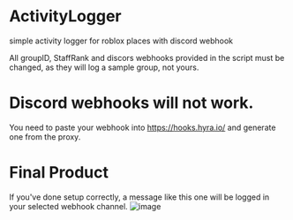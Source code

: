 # ActivityLogger
simple activity logger for roblox places with discord webhook

All groupID, StaffRank and discors webhooks provided in the script must be changed, as they will log a sample group, not yours.

# Discord webhooks will not work.
You need to paste your webhook into https://hooks.hyra.io/ and generate one from the proxy.

# Final Product
If you've done setup correctly, a message like this one will be logged in your selected webhook channel.
![image](https://github.com/SavageSzym-Productions/ActivityLogger/assets/61160638/7b6e70da-8428-4471-b799-b8230d075e4a)
